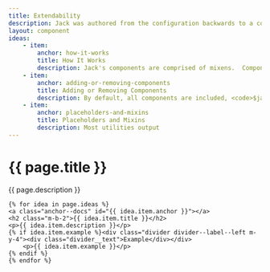 ```yaml
---
title: Extendability
description: Jack was authored from the configuration backwards to a compiled visual.  One of the goals was to build a design system that you didn't have to wage battles against in a war of specificity.  This ensures you're not stuck with an end result that's overly complicated to customize.  The user of the system was put first and foremost.
layout: component
ideas:
    - item:
        anchor: how-it-works
        title: How It Works
        description: Jack's components are comprised of mixens.  Component styles are generated when they are flipped to a state of inclusion at the time the library is compiled.  To include the card component, you would override the variable that determines whether or not that the card component is included at compilation time, <code>$include_component_card&#58; true;</code>.
    - item:
        anchor: adding-or-removing-components
        title: Adding or Removing Components
        description: By default, all components are included, <code>$jack_include_all&#58; true !default;</code>.  You may cherry-pick components to exclude at this point.  Setting <code>$include_component_card&#58; false;</code> before Jack's SASS compiles would include all components minus the card one.  Conversely, you can set <code>$jack_include_all&#58; false;</code> followed by <code>$include_component_card&#58; true;</code> to output just the card component.
    - item:
        anchor: placeholders-and-mixins
        title: Placeholders and Mixins
        description: Most utilities output 
---
```

<div class="container content">
    <h1>{{ page.title }}</h1>
    <p class="well">{{ page.description }}</p>

    {% for idea in page.ideas %}
    <a class="anchor--docs" id="{{ idea.item.anchor }}"></a>
    <h2 class="m-b-2">{{ idea.item.title }}</h2>
    <p>{{ idea.item.description }}</p>
    {% if idea.item.example %}<div class="divider divider--label--left m-y-4"><div class="divider__text">Example</div></div>
        <p>{{ idea.item.example }}</p>
    {% endif %}
    {% endfor %}
</div>